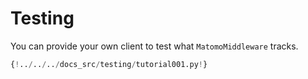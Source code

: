# Testing

You can provide your own client to test what `MatomoMiddleware` tracks.

```python
{!../../../docs_src/testing/tutorial001.py!}
```
